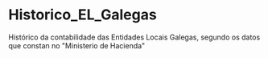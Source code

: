 # Historico_EL_Galegas
Histórico da contabilidade das Entidades Locais Galegas, segundo os datos que constan no "Ministerio de Hacienda"
